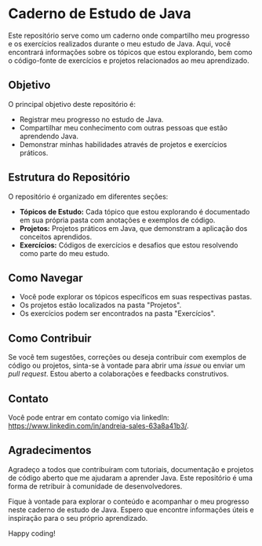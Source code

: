# Caderno de Estudo de Java

Este repositório serve como um caderno onde compartilho meu progresso e os exercícios realizados durante o meu estudo de Java. Aqui, você encontrará informações sobre os tópicos que estou explorando, bem como o código-fonte de exercícios e projetos relacionados ao meu aprendizado.

## Objetivo

O principal objetivo deste repositório é:

- Registrar meu progresso no estudo de Java.
- Compartilhar meu conhecimento com outras pessoas que estão aprendendo Java.
- Demonstrar minhas habilidades através de projetos e exercícios práticos.

## Estrutura do Repositório

O repositório é organizado em diferentes seções:

- **Tópicos de Estudo:** Cada tópico que estou explorando é documentado em sua própria pasta com anotações e exemplos de código.
- **Projetos:** Projetos práticos em Java, que demonstram a aplicação dos conceitos aprendidos.
- **Exercícios:** Códigos de exercícios e desafios que estou resolvendo como parte do meu estudo.

## Como Navegar

- Você pode explorar os tópicos específicos em suas respectivas pastas.
- Os projetos estão localizados na pasta "Projetos".
- Os exercícios podem ser encontrados na pasta "Exercícios".

## Como Contribuir

Se você tem sugestões, correções ou deseja contribuir com exemplos de código ou projetos, sinta-se à vontade para abrir uma *issue* ou enviar um *pull request*. Estou aberto a colaborações e feedbacks construtivos.

## Contato

Você pode entrar em contato comigo via linkedIn: https://www.linkedin.com/in/andreia-sales-63a8a41b3/.

## Agradecimentos

Agradeço a todos que contribuíram com tutoriais, documentação e projetos de código aberto que me ajudaram a aprender Java. Este repositório é uma forma de retribuir à comunidade de desenvolvedores.

Fique à vontade para explorar o conteúdo e acompanhar o meu progresso neste caderno de estudo de Java. Espero que encontre informações úteis e inspiração para o seu próprio aprendizado.

Happy coding!
